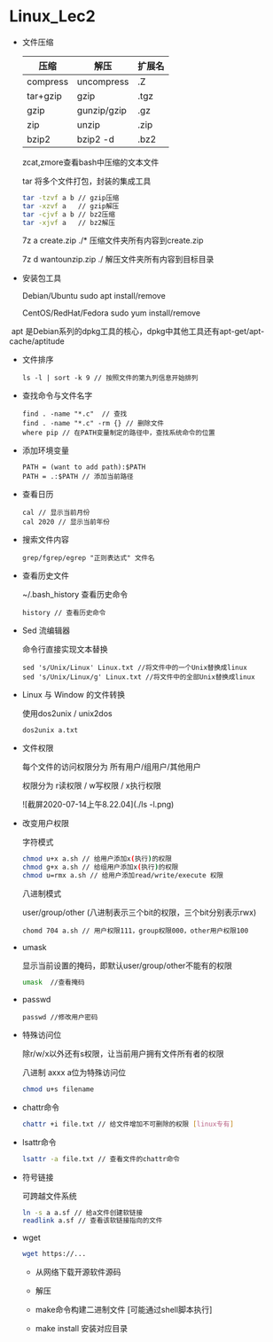 # Linux_Lec2

* 文件压缩

  | 压缩     | 解压        | 扩展名 |
  | -------- | ----------- | ------ |
  | compress | uncompress  | .Z     |
  | tar+gzip | gzip        | .tgz   |
  | gzip     | gunzip/gzip | .gz    |
  | zip      | unzip       | .zip   |
  | bzip2    | bzip2 -d    | .bz2   |

  zcat,zmore查看bash中压缩的文本文件

  tar 将多个文件打包，封装的集成工具

  ```bash
  tar -tzvf a b // gzip压缩
  tar -xzvf a   // gzip解压
  tar -cjvf a b // bz2压缩
  tar -xjvf a   // bz2解压
  ```

  7z a create.zip ./* 压缩文件夹所有内容到create.zip

  7z d wantounzip.zip ./ 解压文件夹所有内容到目标目录

  

* 安装包工具

  Debian/Ubuntu		sudo apt install/remove

  CentOS/RedHat/Fedora	sudo yum install/remove

​		apt 是Debian系列的dpkg工具的核心，dpkg中其他工具还有apt-get/apt-cache/aptitude

* 文件排序

  ```shell
  ls -l | sort -k 9 // 按照文件的第九列信息开始排列
  ```

* 查找命令与文件名字

  ```shell
  find . -name "*.c"  // 查找
  find . -name "*.c" -rm {} // 删除文件
  where pip // 在PATH变量制定的路径中，查找系统命令的位置
  ```

* 添加环境变量

  ```shell
  PATH = (want to add path):$PATH
  PATH = .:$PATH // 添加当前路径
  ```

* 查看日历

  ```shell
  cal // 显示当前月份
  cal 2020 // 显示当前年份
  ```

* 搜索文件内容

  ```shell
  grep/fgrep/egrep "正则表达式" 文件名
  ```

* 查看历史文件

  ~/.bash_history 查看历史命令

  ```shell
  history // 查看历史命令
  ```

* Sed 流编辑器

  命令行直接实现文本替换

  ```shell
  sed 's/Unix/Linux' Linux.txt //将文件中的一个Unix替换成linux
  sed 's/Unix/Linux/g' Linux.txt //将文件中的全部Unix替换成linux
  ```

* Linux 与 Window 的文件转换

  使用dos2unix / unix2dos

  ```shell
  dos2unix a.txt
  ```

* 文件权限

  每个文件的访问权限分为 所有用户/组用户/其他用户

  权限分为 r读权限 / w写权限 / x执行权限

  ![截屏2020-07-14上午8.22.04](./ls -l.png)

* 改变用户权限

  字符模式

  ```bash
  chmod u+x a.sh // 给用户添加x(执行)的权限
  chmod g+x a.sh // 给组用户添加x(执行)的权限
  chmod u=rmx a.sh // 给用户添加read/write/execute 权限
  ```

  八进制模式

  user/group/other (八进制表示三个bit的权限，三个bit分别表示rwx)

  ```shell
  chomd 704 a.sh // 用户权限111，group权限000，other用户权限100
  ```

* umask

  显示当前设置的掩码，即默认user/group/other不能有的权限

  ```bash
  umask  //查看掩码
  ```

* passwd

  ```
  passwd //修改用户密码
  ```

* 特殊访问位

  除r/w/x以外还有s权限，让当前用户拥有文件所有者的权限

  八进制 axxx a位为特殊访问位 

  ```bash
  chmod u+s filename
  ```

* chattr命令

  ```bash
  chattr +i file.txt // 给文件增加不可删除的权限 [linux专有]
  ```

* lsattr命令

  ```bash
  lsattr -a file.txt // 查看文件的chattr命令
  ```

* 符号链接

  可跨越文件系统

  ```bash
  ln -s a a.sf // 给a文件创建软链接
  readlink a.sf // 查看该软链接指向的文件
  ```

* wget

  ```bash
  wget https://...
  ```

  * 从网络下载开源软件源码

  * 解压
  * make命令构建二进制文件 [可能通过shell脚本执行]
  * make install 安装对应目录